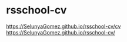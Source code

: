 # rsschool-cv

https://SelunyaGomez.github.io/rsschool-cv/cv
https://SelunyaGomez.github.io/rsschool-cv/
